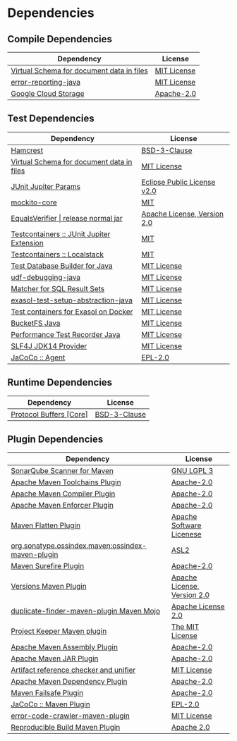 <!-- @formatter:off -->
# Dependencies

## Compile Dependencies

| Dependency                                     | License          |
| ---------------------------------------------- | ---------------- |
| [Virtual Schema for document data in files][0] | [MIT License][1] |
| [error-reporting-java][2]                      | [MIT License][3] |
| [Google Cloud Storage][4]                      | [Apache-2.0][5]  |

## Test Dependencies

| Dependency                                      | License                          |
| ----------------------------------------------- | -------------------------------- |
| [Hamcrest][6]                                   | [BSD-3-Clause][7]                |
| [Virtual Schema for document data in files][0]  | [MIT License][1]                 |
| [JUnit Jupiter Params][8]                       | [Eclipse Public License v2.0][9] |
| [mockito-core][10]                              | [MIT][11]                        |
| [EqualsVerifier \| release normal jar][12]      | [Apache License, Version 2.0][5] |
| [Testcontainers :: JUnit Jupiter Extension][13] | [MIT][14]                        |
| [Testcontainers :: Localstack][13]              | [MIT][14]                        |
| [Test Database Builder for Java][15]            | [MIT License][16]                |
| [udf-debugging-java][17]                        | [MIT License][18]                |
| [Matcher for SQL Result Sets][19]               | [MIT License][20]                |
| [exasol-test-setup-abstraction-java][21]        | [MIT License][22]                |
| [Test containers for Exasol on Docker][23]      | [MIT License][24]                |
| [BucketFS Java][25]                             | [MIT License][26]                |
| [Performance Test Recorder Java][27]            | [MIT License][28]                |
| [SLF4J JDK14 Provider][29]                      | [MIT License][30]                |
| [JaCoCo :: Agent][31]                           | [EPL-2.0][32]                    |

## Runtime Dependencies

| Dependency                    | License            |
| ----------------------------- | ------------------ |
| [Protocol Buffers [Core]][33] | [BSD-3-Clause][34] |

## Plugin Dependencies

| Dependency                                              | License                          |
| ------------------------------------------------------- | -------------------------------- |
| [SonarQube Scanner for Maven][35]                       | [GNU LGPL 3][36]                 |
| [Apache Maven Toolchains Plugin][37]                    | [Apache-2.0][5]                  |
| [Apache Maven Compiler Plugin][38]                      | [Apache-2.0][5]                  |
| [Apache Maven Enforcer Plugin][39]                      | [Apache-2.0][5]                  |
| [Maven Flatten Plugin][40]                              | [Apache Software Licenese][5]    |
| [org.sonatype.ossindex.maven:ossindex-maven-plugin][41] | [ASL2][42]                       |
| [Maven Surefire Plugin][43]                             | [Apache-2.0][5]                  |
| [Versions Maven Plugin][44]                             | [Apache License, Version 2.0][5] |
| [duplicate-finder-maven-plugin Maven Mojo][45]          | [Apache License 2.0][46]         |
| [Project Keeper Maven plugin][47]                       | [The MIT License][48]            |
| [Apache Maven Assembly Plugin][49]                      | [Apache-2.0][5]                  |
| [Apache Maven JAR Plugin][50]                           | [Apache-2.0][5]                  |
| [Artifact reference checker and unifier][51]            | [MIT License][52]                |
| [Apache Maven Dependency Plugin][53]                    | [Apache-2.0][5]                  |
| [Maven Failsafe Plugin][54]                             | [Apache-2.0][5]                  |
| [JaCoCo :: Maven Plugin][55]                            | [EPL-2.0][32]                    |
| [error-code-crawler-maven-plugin][56]                   | [MIT License][57]                |
| [Reproducible Build Maven Plugin][58]                   | [Apache 2.0][42]                 |

[0]: https://github.com/exasol/virtual-schema-common-document-files/
[1]: https://github.com/exasol/virtual-schema-common-document-files/blob/main/LICENSE
[2]: https://github.com/exasol/error-reporting-java/
[3]: https://github.com/exasol/error-reporting-java/blob/main/LICENSE
[4]: https://github.com/googleapis/java-storage
[5]: https://www.apache.org/licenses/LICENSE-2.0.txt
[6]: http://hamcrest.org/JavaHamcrest/
[7]: https://raw.githubusercontent.com/hamcrest/JavaHamcrest/master/LICENSE
[8]: https://junit.org/junit5/
[9]: https://www.eclipse.org/legal/epl-v20.html
[10]: https://github.com/mockito/mockito
[11]: https://opensource.org/licenses/MIT
[12]: https://www.jqno.nl/equalsverifier
[13]: https://java.testcontainers.org
[14]: http://opensource.org/licenses/MIT
[15]: https://github.com/exasol/test-db-builder-java/
[16]: https://github.com/exasol/test-db-builder-java/blob/main/LICENSE
[17]: https://github.com/exasol/udf-debugging-java/
[18]: https://github.com/exasol/udf-debugging-java/blob/main/LICENSE
[19]: https://github.com/exasol/hamcrest-resultset-matcher/
[20]: https://github.com/exasol/hamcrest-resultset-matcher/blob/main/LICENSE
[21]: https://github.com/exasol/exasol-test-setup-abstraction-java/
[22]: https://github.com/exasol/exasol-test-setup-abstraction-java/blob/main/LICENSE
[23]: https://github.com/exasol/exasol-testcontainers/
[24]: https://github.com/exasol/exasol-testcontainers/blob/main/LICENSE
[25]: https://github.com/exasol/bucketfs-java/
[26]: https://github.com/exasol/bucketfs-java/blob/main/LICENSE
[27]: https://github.com/exasol/performance-test-recorder-java/
[28]: https://github.com/exasol/performance-test-recorder-java/blob/main/LICENSE
[29]: http://www.slf4j.org
[30]: http://www.opensource.org/licenses/mit-license.php
[31]: https://www.eclemma.org/jacoco/index.html
[32]: https://www.eclipse.org/legal/epl-2.0/
[33]: https://developers.google.com/protocol-buffers/protobuf-java/
[34]: https://opensource.org/licenses/BSD-3-Clause
[35]: http://sonarsource.github.io/sonar-scanner-maven/
[36]: http://www.gnu.org/licenses/lgpl.txt
[37]: https://maven.apache.org/plugins/maven-toolchains-plugin/
[38]: https://maven.apache.org/plugins/maven-compiler-plugin/
[39]: https://maven.apache.org/enforcer/maven-enforcer-plugin/
[40]: https://www.mojohaus.org/flatten-maven-plugin/
[41]: https://sonatype.github.io/ossindex-maven/maven-plugin/
[42]: http://www.apache.org/licenses/LICENSE-2.0.txt
[43]: https://maven.apache.org/surefire/maven-surefire-plugin/
[44]: https://www.mojohaus.org/versions/versions-maven-plugin/
[45]: https://basepom.github.io/duplicate-finder-maven-plugin
[46]: http://www.apache.org/licenses/LICENSE-2.0.html
[47]: https://github.com/exasol/project-keeper/
[48]: https://github.com/exasol/project-keeper/blob/main/LICENSE
[49]: https://maven.apache.org/plugins/maven-assembly-plugin/
[50]: https://maven.apache.org/plugins/maven-jar-plugin/
[51]: https://github.com/exasol/artifact-reference-checker-maven-plugin/
[52]: https://github.com/exasol/artifact-reference-checker-maven-plugin/blob/main/LICENSE
[53]: https://maven.apache.org/plugins/maven-dependency-plugin/
[54]: https://maven.apache.org/surefire/maven-failsafe-plugin/
[55]: https://www.jacoco.org/jacoco/trunk/doc/maven.html
[56]: https://github.com/exasol/error-code-crawler-maven-plugin/
[57]: https://github.com/exasol/error-code-crawler-maven-plugin/blob/main/LICENSE
[58]: http://zlika.github.io/reproducible-build-maven-plugin
